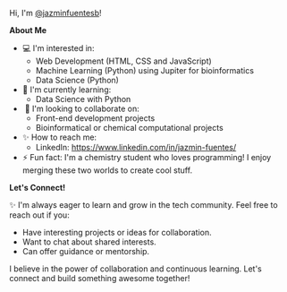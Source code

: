 
 Hi, I'm [@jazminfuentesb](https://github.com/jazminfuentesb)!

**About Me** 

*  💻 I'm interested in: 
    * Web Development (HTML, CSS and JavaScript)
    * Machine Learning (Python) using Jupiter for bioinformatics
    * Data Science (Python)
*  📝 I'm currently learning: 
    * Data Science with Python 
* ️ 🫡 I'm looking to collaborate on: 
    * Front-end development projects
    * Bioinformatical or chemical computational projects 
* ✨ How to reach me: 
    * LinkedIn: https://www.linkedin.com/in/jazmin-fuentes/
* ⚡ Fun fact: I'm a chemistry student  who loves programming! I enjoy merging these two worlds to create cool stuff.

**Let's Connect!**

✨ I'm always eager to learn and grow in the tech community. Feel free to reach out if you:

* Have interesting projects or ideas for collaboration.
* Want to chat about shared interests.
* Can offer guidance or mentorship.

I believe in the power of collaboration and continuous learning. Let's connect and build something awesome together! 
